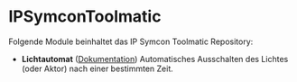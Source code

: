 # IPSymconToolmatic

Folgende Module beinhaltet das IP Symcon Toolmatic Repository:

- __Lichtautomat__ ([Dokumentation](Lightautomat))
	Automatisches Ausschalten des Lichtes (oder Aktor) nach einer bestimmten Zeit.
